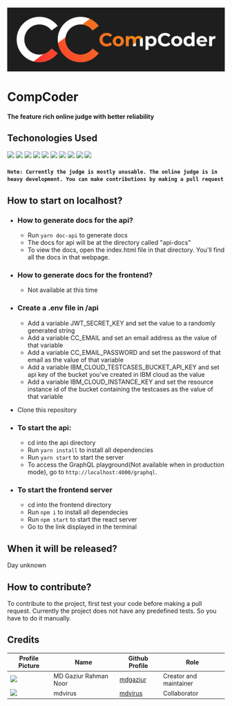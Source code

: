 ![CompCoder Logo](media/CompCoder%20Black%20Background.png)

# CompCoder

#### The feature rich online judge with better reliability<br/>

## Techonologies Used

![](https://img.shields.io/badge/Code-Typescript-informational?style=for-the-badge&logo=typescript&color=007ACC&logoColor=007ACC)
![](https://img.shields.io/badge/Code-Node.js-informational?style=for-the-badge&logo=node.js&color=339933)
![](https://img.shields.io/badge/Library-React-informational?style=for-the-badge&logo=react&color=61DAFB)
![](https://img.shields.io/badge/Query%20Language-GraphQL-informational?style=for-the-badge&logo=graphql&color=E10098)
![](https://img.shields.io/badge/Library-TypeGraphQL-informational?style=for-the-badge&logo=graphql&color=E10098)
![](https://img.shields.io/badge/Database-MongoDB-informational?style=for-the-badge&logo=mongodb&color=47A248)
![](https://img.shields.io/badge/ORM-Mongoose-informational?style=for-the-badge&color=47A248)
![](https://img.shields.io/badge/ORM-Typegoose-informational?style=for-the-badge&color=007ACC)
![](https://img.shields.io/badge/Framework-Apollo%20GraphQL-informational?style=for-the-badge&logo=apollo%20graphql&color=311C87)
![](https://img.shields.io/badge/Tool-Docker-informational?style=for-the-badge&logo=docker&color=2496ED)

#### `Note: Currently the judge is mostly unusable. The online judge is in heavy development. You can make contributions by making a pull request`<br/>

## How to start on localhost?

- ### How to generate docs for the api?

  - Run `yarn doc-api` to generate docs
  - The docs for api will be at the directory called "api-docs"
  - To view the docs, open the index.html file in that directory. You'll find all the docs in that webpage.

- ### How to generate docs for the frontend?
  - Not available at this time
- ### Create a .env file in /api
  - Add a variable JWT_SECRET_KEY and set the value to a randomly generated string
  - Add a variable CC_EMAIL and set an email address as the value of that variable
  - Add a variable CC_EMAIL_PASSWORD and set the password of that email as the value of that variable
  - Add a variable IBM_CLOUD_TESTCASES_BUCKET_API_KEY and set api key of the bucket you've created in IBM cloud as the value
  - Add a variable IBM_CLOUD_INSTANCE_KEY and set the resource instance id of the bucket containing the testcases as the value of that variable
- Clone this repository
- ### To start the api:
  - cd into the api directory
  - Run `yarn install` to install all dependencies
  - Run `yarn start` to start the server
  - To access the GraphQL playground(Not available when in production mode), go to `http://localhost:4000/graphql`.
- ### To start the frontend server
  - cd into the frontend directory
  - Run `npm i` to install all dependecies
  - Run `npm start` to start the react server
  - Go to the link displayed in the terminal

## When it will be released?

Day unknown

## How to contribute?

To contribute to the project, first test your code before making a pull request. Currently the project does not have any predefined tests. So you have to do it manually.

## Credits

| Profile Picture                                           | Name                  | Github Profile                          | Role                   |
| --------------------------------------------------------- | --------------------- | --------------------------------------- | ---------------------- |
| <img src="https://github.com/mdgaziur.png" width="100px"> | MD Gaziur Rahman Noor | [mdgaziur](https://github.com/mdgaziur) | Creator and maintainer |
| <img src="https://github.com/mdvirus.png" width="100px">  | mdvirus               | [mdvirus](https://github.com/mdvirus)   | Collaborator           |
